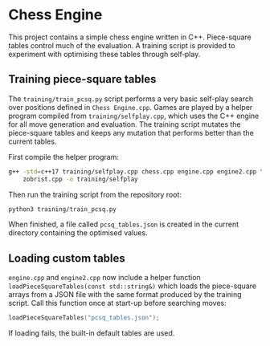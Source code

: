# Chess Engine

This project contains a simple chess engine written in C++. Piece-square tables
control much of the evaluation. A training script is provided to experiment with
optimising these tables through self‑play.

## Training piece-square tables

The `training/train_pcsq.py` script performs a very basic self-play search over
positions defined in `Chess Engine.cpp`. Games are played by a helper program
compiled from `training/selfplay.cpp`, which uses the C++ engine for all move
generation and evaluation. The training script mutates the piece-square tables
and keeps any mutation that performs better than the current tables.

First compile the helper program:

```bash
g++ -std=c++17 training/selfplay.cpp chess.cpp engine.cpp engine2.cpp \
    zobrist.cpp -o training/selfplay
```

Then run the training script from the repository root:

```bash
python3 training/train_pcsq.py
```

When finished, a file called `pcsq_tables.json` is created in the current
directory containing the optimised values.

## Loading custom tables

`engine.cpp` and `engine2.cpp` now include a helper function
`loadPieceSquareTables(const std::string&)` which loads the piece-square arrays
from a JSON file with the same format produced by the training script. Call this
function once at start-up before searching moves:

```cpp
loadPieceSquareTables("pcsq_tables.json");
```

If loading fails, the built-in default tables are used.
